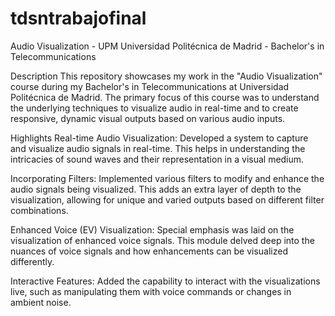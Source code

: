 # tdsntrabajofinal
Audio Visualization - UPM
Universidad Politécnica de Madrid - Bachelor's in Telecommunications

Description
This repository showcases my work in the "Audio Visualization" course during my Bachelor's in Telecommunications at Universidad Politécnica de Madrid. The primary focus of this course was to understand the underlying techniques to visualize audio in real-time and to create responsive, dynamic visual outputs based on various audio inputs.

Highlights
Real-time Audio Visualization: Developed a system to capture and visualize audio signals in real-time. This helps in understanding the intricacies of sound waves and their representation in a visual medium.

Incorporating Filters: Implemented various filters to modify and enhance the audio signals being visualized. This adds an extra layer of depth to the visualization, allowing for unique and varied outputs based on different filter combinations.

Enhanced Voice (EV) Visualization: Special emphasis was laid on the visualization of enhanced voice signals. This module delved deep into the nuances of voice signals and how enhancements can be visualized differently.

Interactive Features: Added the capability to interact with the visualizations live, such as manipulating them with voice commands or changes in ambient noise.
